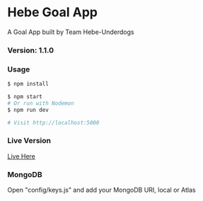 # Hebe Goal App 

A Goal App built by Team Hebe-Underdogs

### Version: 1.1.0

### Usage

```sh
$ npm install
```

```sh
$ npm start
# Or run with Nodemon
$ npm run dev

# Visit http://localhost:5000
```

### Live Version
[Live Here](https://hebe-goal-tracker-app.herokuapp.com/)

### MongoDB

Open "config/keys.js" and add your MongoDB URI, local or Atlas
